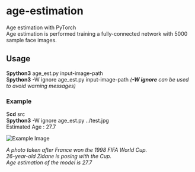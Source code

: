 # age-estimation
Age estimation with PyTorch  
Age estimation is performed training a fully-connected network with 5000 sample face images.

## Usage  
$**python3**  age_est.py  input-image-path  
$**python3**  -W  ignore  age_est.py  input-image-path  *(**-W ignore** can be used to avoid warning messages)*  
  
### Example  
$**cd**  src  
$**python3**  -W  ignore  age_est.py  ../test.jpg  
Estimated Age : 27.7
  
![Example Image](https://github.com/cetinsamet/age-estimation/blob/master/test.jpg)  

*A photo taken after France won the 1998 FIFA World Cup.*  
*26-year-old Zidane is posing with the Cup.*  
*Age estimation of the model is 27.7*
